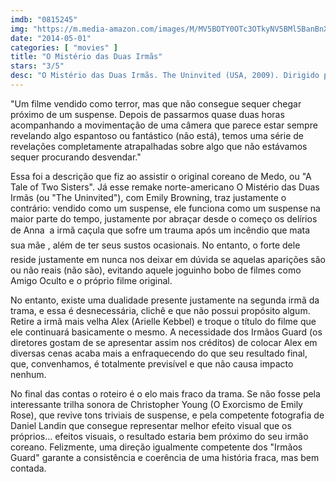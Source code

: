 ```yaml
---
imdb: "0815245"
img: "https://m.media-amazon.com/images/M/MV5BOTY0OTc3OTkyNV5BMl5BanBnXkFtZTcwMTg4Nzc5MQ@@._V1_SY150_CR0,0,101,150_.jpg"
date: "2014-05-01"
categories: [ "movies" ]
title: "O Mistério das Duas Irmãs"
stars: "3/5"
desc: "O Mistério das Duas Irmãs. The Uninvited (USA, 2009). Dirigido por Charles Guard, Thomas Guard. Escrito por Craig Rosenberg, Doug Miro, Carlo Bernard, Jee-Woon Kim. Com Emily Browning, Arielle Kebbel, David Strathairn, Elizabeth Banks, Maya Massar, Kevin McNulty, Jesse Moss, Dean Paul Gibson, Don S. Davis."
---
```

"Um filme vendido como terror, mas que não consegue sequer chegar próximo de um suspense. Depois de passarmos quase duas horas acompanhando a movimentação de uma câmera que parece estar sempre revelando algo espantoso ou fantástico (não está), temos uma série de revelações completamente atrapalhadas sobre algo que não estávamos sequer procurando desvendar."

Essa foi a descrição que fiz ao assistir o original coreano de Medo, ou "A Tale of Two Sisters". Já esse remake norte-americano O Mistério das Duas Irmãs (ou "The Uninvited"), com Emily Browning, traz justamente o contrário: vendido como um suspense, ele funciona como um suspense na maior parte do tempo, justamente por abraçar desde o começo os delírios de Anna  a irmã caçula que sofre um trauma após um incêndio que mata sua mãe , além de ter seus sustos ocasionais. No entanto, o forte dele reside justamente em nunca nos deixar em dúvida se aquelas aparições são ou não reais (não são), evitando aquele joguinho bobo de filmes como Amigo Oculto e o próprio filme original.

No entanto, existe uma dualidade presente justamente na segunda irmã da trama, e essa é desnecessária, clichê e que não possui propósito algum. Retire a irmã mais velha Alex (Arielle Kebbel) e troque o título do filme que ele continuará basicamente o mesmo. A necessidade dos Irmãos Guard (os diretores gostam de se apresentar assim nos créditos) de colocar Alex em diversas cenas acaba mais a enfraquecendo do que seu resultado final, que, convenhamos, é totalmente previsível e que não causa impacto nenhum.

No final das contas o roteiro é o elo mais fraco da trama. Se não fosse pela interessante trilha sonora de Christopher Young (O Exorcismo de Emily Rose), que revive tons triviais de suspense, e pela competente fotografia de Daniel Landin que consegue representar melhor efeito visual que os próprios... efeitos visuais, o resultado estaria bem próximo do seu irmão coreano. Felizmente, uma direção igualmente competente dos "Irmãos Guard" garante a consistência e coerência de uma história fraca, mas bem contada.

